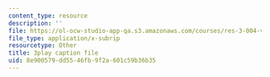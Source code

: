 ```yaml
---
content_type: resource
description: ''
file: https://ol-ocw-studio-app-qa.s3.amazonaws.com/courses/res-3-004-visualizing-materials-science-fall-2017/8e900579dd5546fb9f2a601c59b36b35_koHirQQ-Td0.srt
file_type: application/x-subrip
resourcetype: Other
title: 3play caption file
uid: 8e900579-dd55-46fb-9f2a-601c59b36b35
---
```

